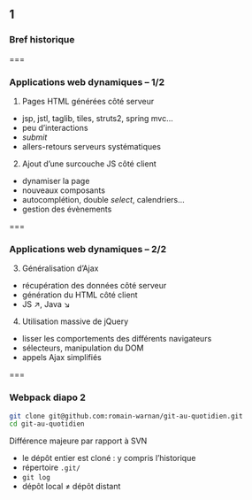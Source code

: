 <!-- .slide: data-background-image="images/webpack-2.png" data-background-size="600px" class="chapter" -->
## 1
### Bref historique


===


<!-- .slide: class="slide" -->
### Applications web dynamiques – 1/2

1) Pages HTML générées côté serveur
 - jsp, jstl, taglib, tiles, struts2, spring mvc…
 - peu d’interactions
  - *submit*
 - allers-retours serveurs systématiques

2) Ajout d’une surcouche JS côté client
 - dynamiser la page
 - nouveaux composants
  - autocomplétion, double *select*, calendriers…
 - gestion des évènements


===


<!-- .slide: class="slide" -->
### Applications web dynamiques – 2/2

3) Généralisation d’Ajax
 - récupération des données côté serveur
 - génération du HTML côté client
 - JS ↗, Java ↘

4) Utilisation massive de jQuery
 - lisser les comportements des différents navigateurs
 - sélecteurs, manipulation du DOM
 - appels Ajax simplifiés


===


<!-- .slide: class="slide" -->
### Webpack diapo 2

```bash
git clone git@github.com:romain-warnan/git-au-quotidien.git
cd git-au-quotidien
```

Différence majeure par rapport à SVN
 - le dépôt entier est cloné : y compris l’historique
  - répertoire `.git/`
  - `git log`
 - dépôt local ≠ dépôt distant